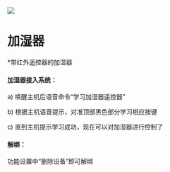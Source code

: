 ![](http://www.cspugoing.com/img/shiwu/Humidifier.png)

# 加湿器

*带红外遥控器的加湿器

#### 加湿器接入系统：

a) 唤醒主机后语音命令“学习加湿器遥控器”

b) 根据主机语音提示，对准顶部黑色部分学习相应按键

c) 直到主机提示学习成功，现在可以对加湿器进行控制了



#### 解绑：

功能设置中“删除设备”即可解绑

